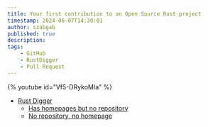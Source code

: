 ```yaml
---
title: Your first contribution to an Open Source Rust project
timestamp: 2024-06-07T14:30:01
author: szabgab
published: true
description:
tags:
    - GitHub
    - RustDigger
    - Pull Request
---
```



{% youtube id="Vf5-DRykoMIa" %}

* [Rust Digger](https://rust-digger.code-maven.com/)
    * [Has homepages but no repository](https://rust-digger.code-maven.com/has-homepage-but-no-repo)
    * [No repository, no homepage](https://rust-digger.code-maven.com/no-homepage-no-repo)
